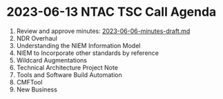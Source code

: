 # 2023-06-13 NTAC TSC Call Agenda

1. Review and approve minutes: [2023-06-06-minutes-draft.md](2023-06-06-minutes-draft.md)
2. NDR Overhaul
3. Understanding the NIEM Information Model
4. NIEM to Incorporate other standards by reference
5. Wildcard Augmentations
6. Technical Architecture Project Note
7. Tools and Software Build Automation
8. CMFTool
9. New Business
